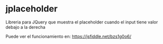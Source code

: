 # jplaceholder
Libreria para JQuery que muestra el placeholder cuando el input tiene valor debajo a la derecha

Puede ver el funcionamiento en:
https://jsfiddle.net/bzs1g0o6/

